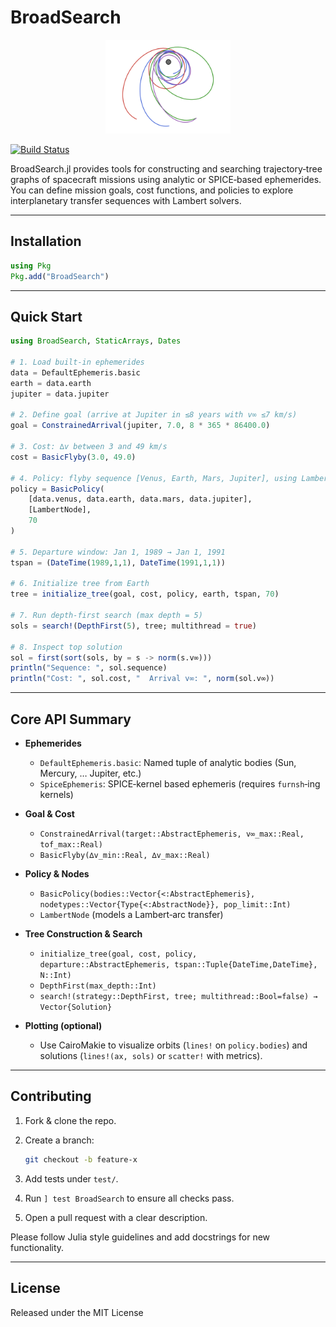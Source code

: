 # BroadSearch

<div align="center">
    <picture>
      <source media="(prefers-color-scheme: dark)" 
        srcset="assets/logo.svg" >
      <img alt="" 
        src="assets/logo.svg" height="150">
    </picture>
</div>

[![Build Status](https://github.com/burtony3/BroadSearch.jl/actions/workflows/CI.yml/badge.svg?branch=main)](https://github.com/burtony3/BroadSearch.jl/actions/workflows/CI.yml?query=branch%3Amain)

BroadSearch.jl provides tools for constructing and searching trajectory‐tree graphs of spacecraft missions using analytic or SPICE‐based ephemerides. You can define mission goals, cost functions, and policies to explore interplanetary transfer sequences with Lambert solvers.

---

## Installation

```julia
using Pkg
Pkg.add("BroadSearch")
````

<!-- Required dependencies are declared in the package. For SPICE functionality, also add:

```julia
Pkg.add(["SPICE", "Downloads"])
```
-->

---

## Quick Start

```julia
using BroadSearch, StaticArrays, Dates

# 1. Load built‐in ephemerides
data = DefaultEphemeris.basic
earth = data.earth
jupiter = data.jupiter

# 2. Define goal (arrive at Jupiter in ≤8 years with v∞ ≤7 km/s)
goal = ConstrainedArrival(jupiter, 7.0, 8 * 365 * 86400.0)

# 3. Cost: ∆v between 3 and 49 km/s
cost = BasicFlyby(3.0, 49.0)

# 4. Policy: flyby sequence [Venus, Earth, Mars, Jupiter], using LambertNode, max 70 nodes
policy = BasicPolicy(
    [data.venus, data.earth, data.mars, data.jupiter],
    [LambertNode],
    70
)

# 5. Departure window: Jan 1, 1989 → Jan 1, 1991
tspan = (DateTime(1989,1,1), DateTime(1991,1,1))

# 6. Initialize tree from Earth
tree = initialize_tree(goal, cost, policy, earth, tspan, 70)

# 7. Run depth‐first search (max depth = 5)
sols = search!(DepthFirst(5), tree; multithread = true)

# 8. Inspect top solution
sol = first(sort(sols, by = s -> norm(s.v∞)))
println("Sequence: ", sol.sequence)
println("Cost: ", sol.cost, "  Arrival v∞: ", norm(sol.v∞))
```

---

## Core API Summary

* **Ephemerides**

  * `DefaultEphemeris.basic`: Named tuple of analytic bodies (Sun, Mercury, … Jupiter, etc.)
  * `SpiceEphemeris`: SPICE‐kernel based ephemeris (requires `furnsh`‐ing kernels)

* **Goal & Cost**

  * `ConstrainedArrival(target::AbstractEphemeris, v∞_max::Real, tof_max::Real)`
  * `BasicFlyby(∆v_min::Real, ∆v_max::Real)`

* **Policy & Nodes**

  * `BasicPolicy(bodies::Vector{<:AbstractEphemeris}, nodetypes::Vector{Type{<:AbstractNode}}, pop_limit::Int)`
  * `LambertNode` (models a Lambert‐arc transfer)

* **Tree Construction & Search**

  * `initialize_tree(goal, cost, policy, departure::AbstractEphemeris, tspan::Tuple{DateTime,DateTime}, N::Int)`
  * `DepthFirst(max_depth::Int)`
  * `search!(strategy::DepthFirst, tree; multithread::Bool=false) → Vector{Solution}`

* **Plotting (optional)**

  * Use CairoMakie to visualize orbits (`lines!` on `policy.bodies`) and solutions (`lines!(ax, sols)` or `scatter!` with metrics).

---

## Contributing

1. Fork & clone the repo.
2. Create a branch:

   ```bash
   git checkout -b feature-x
   ```
3. Add tests under `test/`.
4. Run `] test BroadSearch` to ensure all checks pass.
5. Open a pull request with a clear description.

Please follow Julia style guidelines and add docstrings for new functionality.

---

## License

Released under the MIT License

